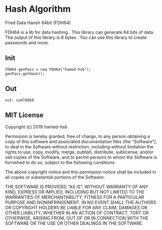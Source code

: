 # Hash Algorithm
  Fried Data Hansh 64bit (FDH64)
  
  FDH64 is a lib for data hashing . 
  This library can generate 64 bits of data. The output of this library is 8 bytes .
  You can use this library to create passwords and more.
	
## Init

	FDH64 genPass = new FDH64("hamed-hsb");
	genPass.getHash();
	
## Out

	out: uu4T6868
	
	
	
	
	
## MIT License

Copyright (c) 2019 hamed-hsb

Permission is hereby granted, free of charge, to any person obtaining a copy
of this software and associated documentation files (the "Software"), to deal
in the Software without restriction, including without limitation the rights
to use, copy, modify, merge, publish, distribute, sublicense, and/or sell
copies of the Software, and to permit persons to whom the Software is
furnished to do so, subject to the following conditions:

The above copyright notice and this permission notice shall be included in all
copies or substantial portions of the Software.

THE SOFTWARE IS PROVIDED "AS IS", WITHOUT WARRANTY OF ANY KIND, EXPRESS OR
IMPLIED, INCLUDING BUT NOT LIMITED TO THE WARRANTIES OF MERCHANTABILITY,
FITNESS FOR A PARTICULAR PURPOSE AND NONINFRINGEMENT. IN NO EVENT SHALL THE
AUTHORS OR COPYRIGHT HOLDERS BE LIABLE FOR ANY CLAIM, DAMAGES OR OTHER
LIABILITY, WHETHER IN AN ACTION OF CONTRACT, TORT OR OTHERWISE, ARISING FROM,
OUT OF OR IN CONNECTION WITH THE SOFTWARE OR THE USE OR OTHER DEALINGS IN THE
SOFTWARE.
